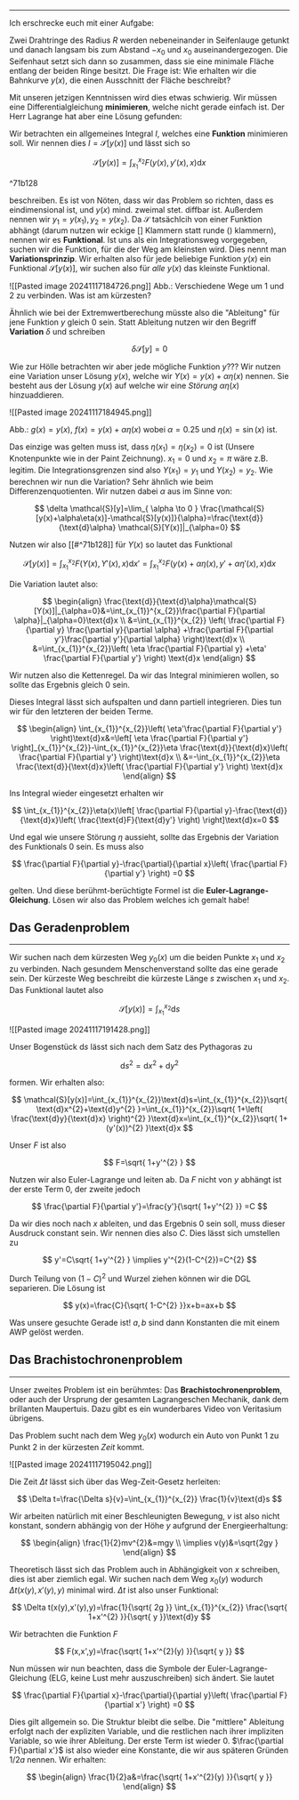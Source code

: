 ***

Ich erschrecke euch mit einer Aufgabe:

Zwei Drahtringe des Radius $R$ werden nebeneinander in Seifenlauge getunkt und danach langsam bis zum Abstand $-x_{0}$ und $x_{0}$ auseinandergezogen. Die Seifenhaut setzt sich dann so zusammen, dass sie eine minimale Fläche entlang der beiden Ringe besitzt. Die Frage ist: Wie erhalten wir die Bahnkurve $y(x)$, die einen Ausschnitt der Fläche beschreibt?

Mit unseren jetzigen Kenntnissen wird dies etwas schwierig. Wir müssen eine Differentialgleichung **minimieren**, welche nicht gerade einfach ist. Der Herr Lagrange hat aber eine Lösung gefunden:

Wir betrachten ein allgemeines Integral $I$, welches eine **Funktion** minimieren soll. Wir nennen dies $I=\mathcal{S}[y(x)]$ und lässt sich so

$$
\mathcal{S}[y(x)]=\int_{x_{1}}^{x_{2}}F(y(x),y'(x),x)\text{d}x
$$

^71b128

beschreiben. Es ist von Nöten, dass wir das Problem so richten, dass es eindimensional ist, und $y(x)$ mind. zweimal stet. diffbar ist. Außerdem nennen wir $y_{1}=y(x_{1}),y_{2}=y(x_{2})$. Da $\mathcal{S}$ tatsächlcih von einer Funktion abhängt (darum nutzen wir eckige $[]$ Klammern statt runde $()$ klammern), nennen wir es **Funktional**. Ist uns als ein Integrationsweg vorgegeben, suchen wir die Funktion, für die der Weg am kleinsten wird. Dies nennt man **Variationsprinzip**. Wir erhalten also für jede beliebige Funktion $y(x)$ ein Funktional $\mathcal{S}[y(x)]$, wir suchen also für *alle* $y(x)$ das kleinste Funktional.

![[Pasted image 20241117184726.png]]
Abb.: Verschiedene Wege um $1$ und $2$ zu verbinden. Was ist am kürzesten?

Ähnlich wie bei der Extremwertberechung müsste also die "Ableitung" für jene Funktion $y$ gleich $0$ sein. Statt Ableitung nutzen wir den Begriff **Variation** $\delta$ und schreiben

$$
\delta \mathcal{S}[y]=0
$$

Wie zur Hölle betrachten wir aber jede mögliche Funktion $y$??? Wir nutzen eine Variation unser Lösung $y(x)$, welche wir $Y(x)=y(x)+\alpha \eta(x)$ nennen. Sie besteht aus der Lösung $y(x)$ auf welche wir eine *Störung* $\alpha \eta(x)$ hinzuaddieren.

![[Pasted image 20241117184945.png]]

Abb.: $g(x)=y(x)$, $f(x)=y(x)+\alpha \eta(x)$ wobei $\alpha=0.25$ und $\eta(x)=\sin(x)$ ist.

Das einzige was gelten muss ist, dass $\eta(x_{1})=\eta(x_{2})=0$ ist (Unsere Knotenpunkte wie in der Paint Zeichnung). $x_{1}=0$ und $x_{2}=\pi$ wäre z.B. legitim. Die Integrationsgrenzen sind also $Y(x_{1})=y_{1}$ und $Y(x_{2})=y_{2}$. Wie berechnen wir nun die Variation? Sehr ähnlich wie beim Differenzenquotienten. Wir nutzen dabei $\alpha$ aus im Sinne von:

$$
\delta \mathcal{S}[y]=\lim_{ \alpha \to 0 } \frac{\mathcal{S}[y(x)+\alpha\eta(x)]-\mathcal{S}[y(x)]}{\alpha}=\frac{\text{d}}{\text{d}\alpha} \mathcal{S}[Y(x)]|_{\alpha=0} 
$$

Nutzen wir also [[#^71b128]] für $Y(x)$ so lautet das Funktional

$$
\mathcal{S}[y(x)]=\int_{x_{1}}^{x_{2}}F(Y(x),Y'(x),x)\text{d}x'=\int_{x_{1}}^{x_{2}}F(y(x)+\alpha \eta(x),y'+\alpha \eta'(x),x)\text{d}x
$$

Die Variation lautet also:

$$
\begin{align}
\frac{\text{d}}{\text{d}\alpha}\mathcal{S}[Y(x)]|_{\alpha=0}&=\int_{x_{1}}^{x_{2}}\frac{\partial F}{\partial \alpha}|_{\alpha=0}\text{d}x \\
&=\int_{x_{1}}^{x_{2}} \left( \frac{\partial F}{\partial y} \frac{\partial y}{\partial \alpha} +\frac{\partial F}{\partial y'}\frac{\partial y'}{\partial \alpha}    \right)\text{d}x \\
&=\int_{x_{1}}^{x_{2}}\left( \eta \frac{\partial F}{\partial y} +\eta' \frac{\partial F}{\partial y'}  \right) \text{d}x
\end{align}
$$

Wir nutzen also die Kettenregel. Da wir das Integral minimieren wollen, so sollte das Ergebnis gleich $0$ sein. 

Dieses Integral lässt sich aufspalten und dann partiell integrieren. Dies tun wir für den letzteren der beiden Terme.

$$
\begin{align}
\int_{x_{1}}^{x_{2}}\left( \eta'\frac{\partial F}{\partial y'}  \right)\text{d}x&=\left[ \eta \frac{\partial F}{\partial y'}  \right]_{x_{1}}^{x_{2}}-\int_{x_{1}}^{x_{2}}\eta \frac{\text{d}}{\text{d}x}\left( \frac{\partial F}{\partial y'}  \right)\text{d}x \\
&=-\int_{x_{1}}^{x_{2}}\eta \frac{\text{d}}{\text{d}x}\left( \frac{\partial F}{\partial y'}  \right)  \text{d}x
\end{align}
$$

Ins Integral wieder eingesetzt erhalten wir

$$
\int_{x_{1}}^{x_{2}}\eta(x)\left[ \frac{\partial F}{\partial y}-\frac{\text{d}}{\text{d}x}\left( \frac{\text{d}F}{\text{d}y'}  \right)   \right]\text{d}x=0
$$

Und egal wie unsere Störung $\eta$ aussieht, sollte das Ergebnis der Variation des Funktionals $0$ sein. Es muss also

$$
 \frac{\partial F}{\partial y}-\frac{\partial}{\partial x}\left( \frac{\partial F}{\partial y'}  \right) =0
$$

gelten. Und diese berühmt-berüchtigte Formel ist die **Euler-Lagrange-Gleichung**. Lösen wir also das Problem welches ich gemalt habe!


## Das Geradenproblem
***

Wir suchen nach dem kürzesten Weg $y_{0}(x)$ um die beiden Punkte $x_{1}$ und $x_{2}$ zu verbinden. Nach gesundem Menschenverstand sollte das eine gerade sein. Der kürzeste Weg beschreibt die kürzeste Länge $s$ zwischen $x_{1}$ und $x_{2}$. Das Funktional lautet also

$$
\mathcal{S}[y(x)]=\int_{x_{1}}^{x_{2}}\text{d}s
$$

![[Pasted image 20241117191428.png]]

Unser Bogenstück $\text{d}s$ lässt sich nach dem Satz des Pythagoras zu

$$
\text{d}s^{2}=\text{d}x^{2}+\text{d}y^{2}
$$

formen. Wir erhalten also:

$$
\mathcal{S}[y(x)]=\int_{x_{1}}^{x_{2}}\text{d}s=\int_{x_{1}}^{x_{2}}\sqrt{ \text{d}x^{2}+\text{d}y^{2} }=\int_{x_{1}}^{x_{2}}\sqrt{ 1+\left( \frac{\text{d}y}{\text{d}x} \right)^{2} }\text{d}x=\int_{x_{1}}^{x_{2}}\sqrt{ 1+(y'(x))^{2} }\text{d}x
$$

Unser $F$ ist also

$$
F=\sqrt{ 1+y'^{2} }
$$

Nutzen wir also Euler-Lagrange und leiten ab. Da $F$ nicht von $y$ abhängt ist der erste Term $0$, der zweite jedoch

$$
\frac{\partial F}{\partial y'}=\frac{y'}{\sqrt{ 1+y'^{2} }} =C
$$

Da wir dies noch nach $x$ ableiten, und das Ergebnis $0$ sein soll, muss dieser Ausdruck constant sein. Wir nennen dies also $C$. Dies lässt sich umstellen zu

$$
y'=C\sqrt{ 1+y'^{2} } \implies y'^{2}(1-C^{2})=C^{2}
$$

Durch Teilung von $(1-C)^{2}$ und Wurzel ziehen können wir die DGL separieren. Die Lösung ist

$$
y(x)=\frac{C}{\sqrt{ 1-C^{2} }}x+b=ax+b
$$

Was unsere gesuchte Gerade ist! $a,b$ sind dann Konstanten die mit einem AWP gelöst werden.


## Das Brachistochronenproblem
***

Unser zweites Problem ist ein berühmtes: Das **Brachistochronenproblem**, oder auch der Ursprung der gesamten Lagrangeschen Mechanik, dank dem brillanten Maupertuis. Dazu gibt es ein wunderbares Video von Veritasium übrigens.

Das Problem sucht nach dem Weg $y_{0}(x)$ wodurch ein Auto von Punkt $1$ zu Punkt $2$ in der kürzesten *Zeit* kommt.

![[Pasted image 20241117195042.png]]

Die Zeit $\Delta t$ lässt sich über das Weg-Zeit-Gesetz herleiten:

$$
\Delta t=\frac{\Delta s}{v}=\int_{x_{1}}^{x_{2}} \frac{1}{v}\text{d}s
$$

Wir arbeiten natürlich mit einer Beschleunigten Bewegung, $v$ ist also nicht konstant, sondern abhängig von der Höhe $y$ aufgrund der Energieerhaltung:

$$
\begin{align}
\frac{1}{2}mv^{2}&=mgy \\
\implies v(y)&=\sqrt{2gy  }
\end{align}
$$

Theoretisch lässt sich das Problem auch in Abhängigkeit von $x$ schreiben, dies ist aber ziemlich egal. Wir suchen nach dem Weg $x_{0}(y)$ wodurch $\Delta t(x(y),x'(y),y)$ minimal wird. $\Delta t$ ist also unser Funktional:

$$
\Delta t(x(y),x'(y),y)=\frac{1}{\sqrt{ 2g }} \int_{x_{1}}^{x_{2}} \frac{\sqrt{ 1+x'^{2} }}{\sqrt{ y }}\text{d}y
$$

Wir betrachten die Funktion $F$

$$
F(x,x',y)=\frac{\sqrt{ 1+x'^{2}(y) }}{\sqrt{ y }}
$$

Nun müssen wir nun beachten, dass die Symbole der Euler-Lagrange-Gleichung (ELG, keine Lust mehr auszuschreiben) sich ändert. Sie lautet

$$
 \frac{\partial F}{\partial x}-\frac{\partial}{\partial y}\left( \frac{\partial F}{\partial x'}  \right) =0
$$

Dies gilt allgemein so. Die Struktur bleibt die selbe. Die "mittlere" Ableitung erfolgt nach der expliziten Variable, und die restlichen nach ihrer impliziten Variable, so wie ihrer Ableitung. Der erste Term ist wieder $0$. $\frac{\partial F}{\partial x'}$ ist also wieder eine Konstante, die wir aus späteren Gründen $1 /2a$ nennen. Wir erhalten:

$$
\begin{align}
\frac{1}{2}a&=\frac{\sqrt{ 1+x'^{2}(y) }}{\sqrt{ y }}
\end{align}
$$